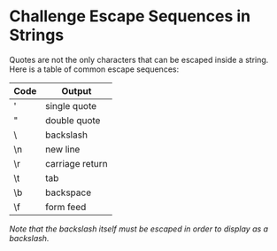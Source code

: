 # Challenge Escape Sequences in Strings

Quotes are not the only characters that can be escaped inside a string. Here is a table of common escape sequences:

**Code** | **Output**
-------- | ---------------
\'       | single quote
\"       | double quote
\        | backslash
\n       | new line
\r       | carriage return
\t       | tab
\b       | backspace
\f       | form feed

_Note that the backslash itself must be escaped in order to display as a backslash._
